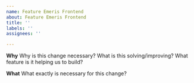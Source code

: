 ```yaml
---
name: Feature Emeris Frontend
about: Feature Emeris Frontend
title: ''
labels: ''
assignees: ''

---
```


**Why**
Why is this change necessary? What is this solving/improving? What feature is it helping us to build?

**What**
What exactly is necessary for this change?
